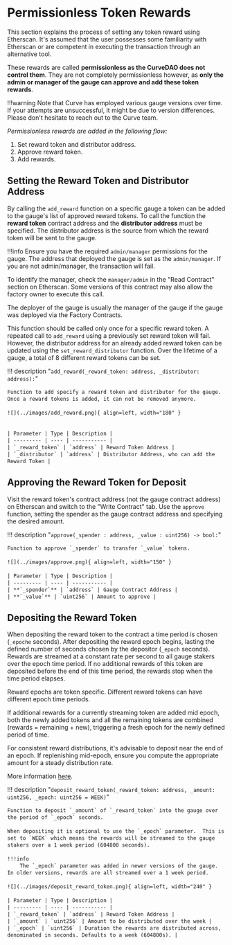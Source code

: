 <h1>Permissionless Token Rewards </h1>

This section explains the process of setting any token reward using Etherscan. It's assumed that the user possesses some familiarity with Etherscan or are competent in executing the transaction through an alternative tool.

These rewards are called **permissionless as the CurveDAO does not control them**.  They are not completely permissionless however, as **only the admin or manager of the gauge can approve and add these token rewards**.

!!!warning
    Note that Curve has employed various gauge versions over time. If your attempts are unsuccessful, it might be due to version differences. Please don't hesitate to reach out to the Curve team.

*Permissionless rewards are added in the following flow:*

1. Set reward token and distributor address.
2. Approve reward token.
3. Add rewards.

## **Setting the Reward Token and Distributor Address**

By calling the `add_reward` function on a specific gauge a token can be added to the gauge's list of approved reward tokens.  To call the function the **reward token** contract address and the **distributor address** must be specified. The distributor address is the source from which the reward token will be sent to the gauge.

!!!info
    Ensure you have the required `admin/manager` permissions for the gauge. The address that deployed the gauge is set as the `admin/manager`.
    If you are not admin/manager, the transaction will fail.

To identify the manager, check the `manager/admin` in the "Read Contract" section on Etherscan. Some versions of this contract may also allow the factory owner to execute this call.

The deployer of the gauge is usually the manager of the gauge if the gauge was deployed via the Factory Contracts.

This function should be called only once for a specific reward token. A repeated call to `add_reward` using a previously set reward token will fail. However, the distributor address for an already added reward token can be updated using the `set_reward_distributor` function. Over the lifetime of a gauge, a total of 8 different reward tokens can be set.

!!! description "`add_reward(_reward_token: address, _distributor: address):`"

    Function to add specify a reward token and distributor for the gauge. Once a reward tokens is added, it can not be removed anymore.

    ![](../images/add_reward.png){ align=left, width="180" }


    | Parameter | Type | Description |
    | --------- | ---- | ----------- |
    | `_reward_token` | `address` | Reward Token Address |
    | `_distributor` | `address` | Distributor Address, who can add the Reward Token |



## **Approving the Reward Token for Deposit**

Visit the reward token's contract address (not the gauge contract address) on Etherscan and switch to the "Write Contract" tab. Use the `approve` function, setting the spender as the gauge contract address and specifying the desired amount.

!!! description "`approve(_spender : address, _value : uint256) -> bool:`"

    Function to approve `_spender` to transfer `_value` tokens.

    ![](../images/approve.png){ align=left, width="150" }

    | Parameter | Type | Description |
    | --------- | ---- | ----------- |
    | **`_spender`** | `address` | Gauge Contract Address |
    | **`_value`** | `uint256` | Amount to approve |



## **Depositing the Reward Token**

When depositing the reward token to the contract a time period is chosen (`_epoche` seconds).  After depositing the reward epoch begins, lasting the defined number of seconds chosen by the depositor (`_epoch` seconds). Rewards are streamed at a constant rate per second to all gauge stakers over the epoch time period.  If no additional rewards of this token are deposited before the end of this time period, the rewards stop when the time period elapses.

Reward epochs are token specific.  Different reward tokens can have different epoch time periods.

If additional rewards for a currently streaming token are added mid epoch, both the newly added tokens and all the remaining tokens are combined (rewards = remaining + new), triggering a fresh epoch for the newly defined period of time.

For consistent reward distributions, it's advisable to deposit near the end of an epoch. If replenishing mid-epoch, ensure you compute the appropriate amount for a steady distribution rate.

More information [here](https://docs.curve.finance/liquidity-gauges-and-minting-crv/gauges/LiquidityGaugeV6/#deposit_reward_token).

!!! description "`deposit_reward_token(_reward_token: address, _amount: uint256, _epoch: uint256 = WEEK)`"

    Function to deposit `_amount` of `_reward_token` into the gauge over the period of `_epoch` seconds.

    When depositing it is optional to use the `_epoch` parameter.  This is set to `WEEK` which means the rewards will be streamed to the gauge stakers over a 1 week period (604800 seconds).

    !!!info
        The `_epoch` parameter was added in newer versions of the gauge.  In older versions, rewards are all streamed over a 1 week period.

    ![](../images/deposit_reward_token.png){ align=left, width="240" }

    | Parameter | Type | Description |
    | --------- | ---- | ----------- |
    | `_reward_token` | `address` | Reward Token Address |
    | `_amount` | `uint256` | Amount to be distributed over the week |
    | `_epoch` | `uint256` | Duration the rewards are distributed across, denominated in seconds. Defaults to a week (604800s). |
